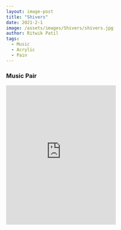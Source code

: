 ```yaml
---
layout: image-post
title: "Shivers"
date: 2021-2-1
image: /assets/images/Shivers/shivers.jpg
author: Ritwik Patil
tags: 
  - Music
  - Acrylic
  - Pain
---
```



### Music Pair
<iframe src="https://open.spotify.com/embed/track/6NIBWoV4UHNBI86YEwMQg8" width="300" height="380" frameborder="0" allowtransparency="true" allow="encrypted-media"></iframe>